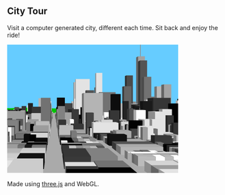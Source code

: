 City Tour
---------

Visit a computer generated city, different each time. Sit back and enjoy the ride!

<img src="city_tour.gif" width="400" />

Made using [three.js](http://threejs.org) and WebGL.
